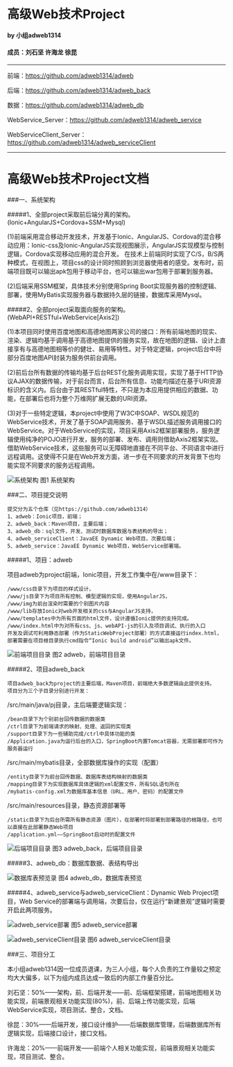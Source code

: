 # 高级Web技术Project

#### by 小组adweb1314
#### 成员：刘石坚 许海龙 徐昆
----
前端：https://github.com/adweb1314/adweb

后端：https://github.com/adweb1314/adweb_back

数据：https://github.com/adweb1314/adweb_db

WebService_Server：https://github.com/adweb1314/adweb_service

WebServiceClient_Server：https://github.com/adweb1314/adweb_serviceClient

----
# 高级Web技术Project文档

###一、系统架构

#####1、全部project采取前后端分离的架构。(Ionic+AngularJS+Cordova+SSM+Mysql)

(1)前端采用混合移动开发技术，开发基于Ionic、AngularJS、Cordova的混合移动应用：Ionic-css及Ionic-AngularJS实现视图展示，AngularJS实现模型与控制逻辑，Cordova实现移动应用的混合开发。
在技术上前端同时实现了C/S，B/S两种模式，在视图上，项目css的设计同时照顾到浏览器使用者的感受。发布时，前端项目既可以输出apk包用于移动平台，也可以输出war包用于部署到服务器。

(2)后端采用SSM框架，具体技术分别使用Spring Boot实现服务器的控制逻辑、部署，使用MyBatis实现服务器与数据持久层的链接，数据库采用Mysql。

#####2、全部project采取面向服务的架构。(WebAPI+RESTful+WebService[Axis2])

(1)本项目同时使用百度地图和高德地图两家公司的接口：所有前端地图的现实、渲染、逻辑均基于调用基于高德地图提供的服务实现，故在地图的逻辑、设计上直接享有与高德地图相等价的健壮、易用等特性。对于特定逻辑，project后台中将部分百度地图API封装为服务供前台调用。

(2)前后台所有数据的传输均基于后台REST化服务调用实现，实现了基于HTTP协议AJAX的数据传输，对于前台而言，后台所有信息、功能均描述在基于URI资源标识的含义内。后台由于其RESTful特性，不只是为本应用提供相应的数据、功能，在部署后也将为整个万维网扩展无数的URI资源。

(3)对于一些特定逻辑，本project中使用了W3C中SOAP、WSDL规范的WebService技术，开发了基于SOAP调用服务、基于WSDL描述服务调用接口的WebService。对于WebService的实现，项目采用Axis2框架部署服务，服务逻辑使用纯净的POJO进行开发，服务的部署、发布、调用则借助Axis2框架实现。借助WebService技术，这些服务可以无障碍地直接在不同平台、不同语言中进行远程调用。这使得不只是在Web开发方面，进一步在不同要求的开发背景下也均能实现不同要求的服务远程调用。

![系统架构](http://a3.qpic.cn/psb?/9b204d79-d74b-4541-b873-14a3a61ad6e6/8n2a5nhKxfzkFqxz78rOJAnBoGLtkFT9U02A*ovOF7w!/b/dOMAAAAAAAAA&bo=UQSAAgAAAAADAPI!&rf=viewer_4)
图1 系统架构

###二、项目提交说明

	提交分为五个仓库（见https://github.com/adweb1314）
	1、adweb：Ionic项目，前端；
	2、adweb_back：Maven项目，主要后端；
	3、adweb_db：sql文件，开发、测试时数据库数据与表结构的导出；
	4、adweb_serviceClient：JavaEE Dynamic Web项目，次要后端；
	5、adweb_service：JavaEE Dynamic Web项目，WebService部署端。

#####1、项目：adweb

项目adweb为project前端，Ionic项目，开发工作集中在/www目录下：

	/www/css目录下为项目的样式设计，
	/www/js目录下为项目所有控制、模型逻辑的实现，使用AngularJS，
	/www/img为前台渲染时需要的个别图片内容
	/www/lib存放Ionic对web开发相关的css与AngularJS支持，
	/www/templates中为所有页面的html文件，设计遵循Ionic提供的支持完成。
	/www/index.html中为对所有css、js、webAPI-js的引入及项目调试、执行的入口
	开发及调试可利用静态部署（作为StaticWebProject部署）的方式直接运行index.html，部署需要在项目根目录执行cmd指令“Ionic build android”以输出apk文件。

![前端项目目录](http://a2.qpic.cn/psb?/9b204d79-d74b-4541-b873-14a3a61ad6e6/P7CKoc5SsmjR3VGohH2LpHDMMFdtb9lAxcin9kRUw1w!/b/dG8BAAAAAAAA&bo=TgGjAQAAAAADB88!&rf=viewer_4)
图2 adweb，前端项目目录

#####2、项目adweb_back

	项目adweb_back为project的主要后端，Maven项目，前端绝大多数逻辑由此提供支持。
	项目分为三个子目录分别进行开发：
	
/src/main/java/pj目录，主后端要逻辑实现：

	/bean目录下为个别前台回传数据的数据类
	/ctrl目录下为前端请求的映射、处理、返回的实现类
	/support目录下为一些辅助完成/ctrl中具体功能的类
	/Application.java为运行后台的入口，SpringBoot内置Tomcat容器，无需部署即可作为服务器运行

/src/main/mybatis目录，全部数据库操作的实现（配置）

	/entity目录下为前台回传数据、数据库表结构映射的数据类
	/mapping目录下为实现数据库具体逻辑的xml配置文件，所有SQL语句所在
	/mybatis-config.xml为数据库基本信息（URL、用户、密码）的配置文件

/src/main/resources目录，静态资源部署等

	/static目录下为后台所需所有静态资源（图片），在部署时将部署到部署路径的根路径，也可以直接在此部署静态Web项目
	/application.yml——SpringBoot启动时的配置文件

![后端项目目录](http://a3.qpic.cn/psb?/9b204d79-d74b-4541-b873-14a3a61ad6e6/LMoZdvxFtE49cBd.yTa4TQB4aBLgFgR5nFoociMmZG0!/b/dOMAAAAAAAAA&bo=.wD5AQAAAAADACY!&rf=viewer_4)
图3 adweb_back，后端项目目录

#####3、adweb_db：数据库数据、表结构导出

![数据库表预览录](http://a2.qpic.cn/psb?/9b204d79-d74b-4541-b873-14a3a61ad6e6/1A2MbaDX9ngFeyTr6Zj3JW5JdX21KvIIYRQ4T2IxHMc!/b/dI0BAAAAAAAA&bo=uwASAQAAAAADAI0!&rf=viewer_4)
图4 adweb_db，数据库表预览

#####4、adweb_service与adweb_serviceClient：Dynamic Web Project项目，Web Service的部署端与调用端，次要后台，仅在运行“新建景观”逻辑时需要开启此两项服务。
 
![adweb_service部署](http://a1.qpic.cn/psb?/9b204d79-d74b-4541-b873-14a3a61ad6e6/Hx9AoyJCnPSQhBwUTogJ*RxYwAyDdu*ySXiLBlTjzAI!/b/dHEBAAAAAAAA&bo=wAKjAAAAAAADAEQ!&rf=viewer_4)
图5 adweb_service部署
 
![adweb_serviceClient目录](http://a2.qpic.cn/psb?/9b204d79-d74b-4541-b873-14a3a61ad6e6/pEiil4EOFvpfIr8ikeqT7hQ6K44AgC3hxxHzn0g7lxk!/b/dOUAAAAAAAAA&bo=ZwFYAQAAAAADABo!&rf=viewer_4)
图6 adweb_serviceClient目录

###三、项目分工

本小组adweb1314因一位成员退课，为三人小组，每个人负责的工作量较之预定均大大偏多，以下为组内成员达成一致后的内部工作量百分比。

刘石坚：50%——架构，前、后端开发——前、后端框架搭建，前端地图相关功能实现，前端景观相关功能实现(80%)，前、后端上传功能实现，后端WebService实现，项目测试、整合，文档。

徐昆：30%——后端开发，接口设计维护——后端数据库管理，后端数据库所有逻辑实现，后端接口设计，接口文档。

许海龙：20%——前端开发——前端个人相关功能实现，前端景观相关功能实现，项目测试、整合。

